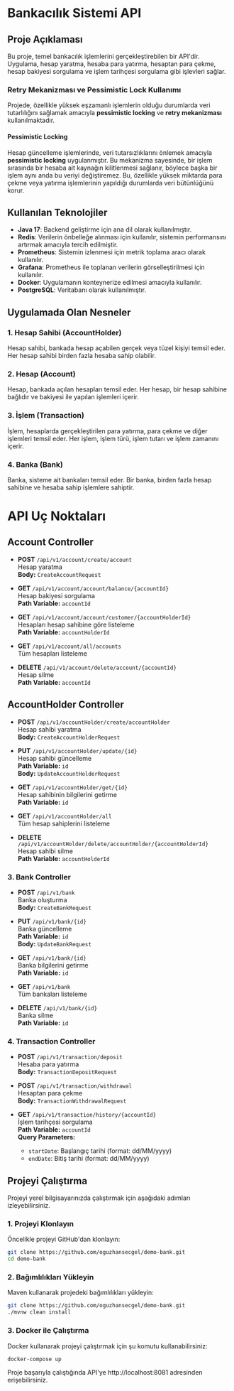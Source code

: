 # Bankacılık Sistemi API

## Proje Açıklaması

Bu proje, temel bankacılık işlemlerini gerçekleştirebilen bir API'dir. Uygulama, hesap yaratma, hesaba para yatırma, hesaptan para çekme, hesap bakiyesi sorgulama ve işlem tarihçesi sorgulama gibi işlevleri sağlar.

### Retry Mekanizması ve Pessimistic Lock Kullanımı

Projede, özellikle yüksek eşzamanlı işlemlerin olduğu durumlarda veri tutarlılığını sağlamak amacıyla **pessimistic locking** ve **retry mekanizması** kullanılmaktadır.

#### Pessimistic Locking
Hesap güncelleme işlemlerinde, veri tutarsızlıklarını önlemek amacıyla **pessimistic locking** uygulanmıştır. Bu mekanizma sayesinde, bir işlem sırasında bir hesaba ait kaynağın kilitlenmesi sağlanır, böylece başka bir işlem aynı anda bu veriyi değiştiremez. Bu, özellikle yüksek miktarda para çekme veya yatırma işlemlerinin yapıldığı durumlarda veri bütünlüğünü korur.

## Kullanılan Teknolojiler

- **Java 17**: Backend geliştirme için ana dil olarak kullanılmıştır.
- **Redis**: Verilerin önbelleğe alınması için kullanılır, sistemin performansını artırmak amacıyla tercih edilmiştir.
- **Prometheus**: Sistemin izlenmesi için metrik toplama aracı olarak kullanılır.
- **Grafana**: Prometheus ile toplanan verilerin görselleştirilmesi için kullanılır.
- **Docker**: Uygulamanın konteynerize edilmesi amacıyla kullanılır.
- **PostgreSQL**: Veritabanı olarak kullanılmıştır.

## Uygulamada Olan Nesneler

### 1. Hesap Sahibi (AccountHolder)
Hesap sahibi, bankada hesap açabilen gerçek veya tüzel kişiyi temsil eder. Her hesap sahibi birden fazla hesaba sahip olabilir.

### 2. Hesap (Account)
Hesap, bankada açılan hesapları temsil eder. Her hesap, bir hesap sahibine bağlıdır ve bakiyesi ile yapılan işlemleri içerir.

### 3. İşlem (Transaction)
İşlem, hesaplarda gerçekleştirilen para yatırma, para çekme ve diğer işlemleri temsil eder. Her işlem, işlem türü, işlem tutarı ve işlem zamanını içerir.

### 4. Banka (Bank)
Banka, sisteme ait bankaları temsil eder. Bir banka, birden fazla hesap sahibine ve hesaba sahip işlemlere sahiptir.
# API Uç Noktaları
## Account Controller

- **POST** `/api/v1/account/create/account`  
  Hesap yaratma  
  **Body:** `CreateAccountRequest`

- **GET** `/api/v1/account/account/balance/{accountId}`  
  Hesap bakiyesi sorgulama  
  **Path Variable:** `accountId`

- **GET** `/api/v1/account/account/customer/{accountHolderId}`  
  Hesapları hesap sahibine göre listeleme  
  **Path Variable:** `accountHolderId`

- **GET** `/api/v1/account/all/accounts`  
  Tüm hesapları listeleme

- **DELETE** `/api/v1/account/delete/account/{accountId}`  
  Hesap silme  
  **Path Variable:** `accountId`

## AccountHolder Controller

- **POST** `/api/v1/accountHolder/create/accountHolder`  
  Hesap sahibi yaratma  
  **Body:** `CreateAccountHolderRequest`

- **PUT** `/api/v1/accountHolder/update/{id}`  
  Hesap sahibi güncelleme  
  **Path Variable:** `id`  
  **Body:** `UpdateAccountHolderRequest`

- **GET** `/api/v1/accountHolder/get/{id}`  
  Hesap sahibinin bilgilerini getirme  
  **Path Variable:** `id`

- **GET** `/api/v1/accountHolder/all`  
  Tüm hesap sahiplerini listeleme

- **DELETE** `/api/v1/accountHolder/delete/accountHolder/{accountHolderId}`  
  Hesap sahibi silme  
  **Path Variable:** `accountHolderId`


### 3. Bank Controller

- **POST** `/api/v1/bank`  
  Banka oluşturma  
  **Body:** `CreateBankRequest`

- **PUT** `/api/v1/bank/{id}`  
  Banka güncelleme  
  **Path Variable:** `id`  
  **Body:** `UpdateBankRequest`

- **GET** `/api/v1/bank/{id}`  
  Banka bilgilerini getirme  
  **Path Variable:** `id`

- **GET** `/api/v1/bank`  
  Tüm bankaları listeleme

- **DELETE** `/api/v1/bank/{id}`  
  Banka silme  
  **Path Variable:** `id`

### 4. Transaction Controller

- **POST** `/api/v1/transaction/deposit`  
  Hesaba para yatırma  
  **Body:** `TransactionDepositRequest`

- **POST** `/api/v1/transaction/withdrawal`  
  Hesaptan para çekme  
  **Body:** `TransactionWithdrawalRequest`

- **GET** `/api/v1/transaction/history/{accountId}`  
  İşlem tarihçesi sorgulama  
  **Path Variable:** `accountId`  
  **Query Parameters:**
  - `startDate`: Başlangıç tarihi (format: dd/MM/yyyy)
  - `endDate`: Bitiş tarihi (format: dd/MM/yyyy)


## Projeyi Çalıştırma

Projeyi yerel bilgisayarınızda çalıştırmak için aşağıdaki adımları izleyebilirsiniz.

### 1. Projeyi Klonlayın

Öncelikle projeyi GitHub'dan klonlayın:

```bash
git clone https://github.com/oguzhansecgel/demo-bank.git
cd demo-bank 
``` 

### 2. Bağımlılıkları Yükleyin
Maven kullanarak projedeki bağımlılıkları yükleyin:

```bash
git clone https://github.com/oguzhansecgel/demo-bank.git
./mvnw clean install
``` 

### 3. Docker ile Çalıştırma
Docker kullanarak projeyi çalıştırmak için şu komutu kullanabilirsiniz:

```bash
docker-compose up
``` 
Proje başarıyla çalıştığında API'ye http://localhost:8081 adresinden erişebilirsiniz.